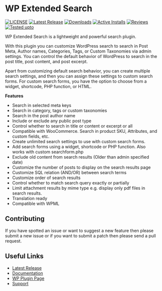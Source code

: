 # WP Extended Search

[![LICENSE](https://img.shields.io/github/license/5um17/wp-extended-search?style=plastic)](https://github.com/5um17/wp-extended-search/blob/master/LICENSE) [![Latest Release](https://img.shields.io/github/v/release/5um17/wp-extended-search?style=plastic)](https://github.com/5um17/wp-extended-search/releases/latest) [![Downloads](https://img.shields.io/wordpress/plugin/dt/wp-extended-search?style=plastic)](https://wordpress.org/plugins/wp-extended-search/advanced/) [![Active Installs](https://img.shields.io/wordpress/plugin/installs/wp-extended-search?style=plastic)](https://wordpress.org/plugins/wp-extended-search/advanced/) [![Reviews](https://img.shields.io/wordpress/plugin/rating/wp-extended-search?style=plastic)](https://wordpress.org/plugins/wp-extended-search/#reviews) [![Tested upto](https://img.shields.io/wordpress/plugin/tested/wp-extended-search?style=plastic)](https://wordpress.org/plugins/wp-extended-search/advanced/)

WP Extended Search is a lightweight and powerful search plugin.

With this plugin you can customize WordPress search to search in Post Meta, Author names, Categories, Tags, or Custom Taxonomies via admin settings. You can control the default behavior of WordPress to search in the post title, post content, and post excerpt.

Apart from customizing default search behavior, you can create multiple search settings, and then you can assign these settings to custom search forms.
For custom search forms, you have the option to choose from a widget, shortcode, PHP function, or HTML.

**Features**
* Search in selected meta keys
* Search in category, tags or custom taxonomies
* Search in the post author name
* Include or exclude any public post type
* Control whether to search in title or content or excerpt or all
* Compatible with WooCommerce. Search in product SKU, Attributes, and custom fields, etc.
* Create unlimited search settings to use with custom search forms.
* Add search forms using a widget, shortcode or PHP function. Also works with custom searchform.php
* Exclude old content from search results (Older than admin specified date)
* Customize the number of posts to display on the search results page
* Customize SQL relation (AND/OR) between search terms
* Customize order of search results
* Control whether to match search query exactly or partially
* Limit attachment results by mime type e.g. display only pdf files in search results.
* Translation ready
* Compatible with WPML

## Contributing
If you have spotted an issue or want to suggest a new feature then please submit a new issue or if you want to submit a patch then please send a pull request.

## Useful Links
* [Latest Release](https://github.com/5um17/wp-extended-search/releases/latest)
* [Documentation](https://wpes.secretsofgeeks.com/)
* [WP Plugin Page](https://wordpress.org/plugins/wp-extended-search/)
* [Support](https://wordpress.org/support/plugin/wp-extended-search/)